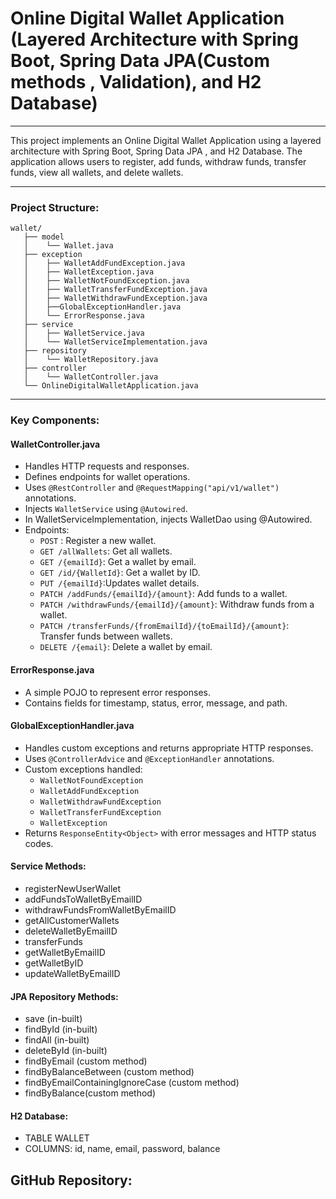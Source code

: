 # Online Digital Wallet Application (Layered Architecture with Spring Boot, Spring Data JPA(Custom methods , Validation), and H2 Database)

---

This project implements an Online Digital Wallet Application using a layered architecture with Spring Boot, Spring Data JPA , and H2 Database. The application allows users to register, add funds, withdraw funds, transfer funds, view all wallets, and delete wallets.

---

### Project Structure:
```
wallet/
   ├── model
   │    └── Wallet.java
   ├── exception    
   │    ├── WalletAddFundException.java
   │    ├── WalletException.java
   │    ├── WalletNotFoundException.java
   │    ├── WalletTransferFundException.java
   │    ├── WalletWithdrawFundException.java
   │    ├──GlobalExceptionHandler.java
   │    └── ErrorResponse.java
   ├── service
   │    ├── WalletService.java
   │    └── WalletServiceImplementation.java
   ├── repository
   │    └── WalletRepository.java
   ├── controller
   │    └── WalletController.java 
   └── OnlineDigitalWalletApplication.java

```

---

### Key Components:

#### WalletController.java
- Handles HTTP requests and responses.
- Defines endpoints for wallet operations.
- Uses `@RestController` and `@RequestMapping("api/v1/wallet")` annotations.
- Injects `WalletService` using `@Autowired`.
- In WalletServiceImplementation, injects WalletDao using @Autowired.
- Endpoints:
    - `POST` : Register a new wallet.
    - `GET /allWallets`: Get all wallets.
    - `GET /{emailId}`: Get a wallet by email.
    - `GET /id/{WalletId}`: Get a wallet by ID.
    - `PUT /{emailId}`:Updates wallet details.
    - `PATCH /addFunds/{emailId}/{amount}`: Add funds to a wallet.
    - `PATCH /withdrawFunds/{emailId}/{amount}`: Withdraw funds from a wallet.
    - `PATCH /transferFunds/{fromEmailId}/{toEmailId}/{amount}`: Transfer funds between wallets.
    - `DELETE /{email}`: Delete a wallet by email.

#### ErrorResponse.java
- A simple POJO to represent error responses.
- Contains fields for timestamp, status, error, message, and path.


#### GlobalExceptionHandler.java
- Handles custom exceptions and returns appropriate HTTP responses.
- Uses `@ControllerAdvice` and `@ExceptionHandler` annotations.
- Custom exceptions handled:
    - `WalletNotFoundException`
    - `WalletAddFundException`
    - `WalletWithdrawFundException`
    - `WalletTransferFundException`
    - `WalletException`
- Returns `ResponseEntity<Object>` with error messages and HTTP status codes.


#### Service Methods:
- registerNewUserWallet
- addFundsToWalletByEmailID
- withdrawFundsFromWalletByEmailID
- getAllCustomerWallets
- deleteWalletByEmailID
- transferFunds
- getWalletByEmailID
- getWalletByID
- updateWalletByEmailID

#### JPA Repository Methods:
- save (in-built)
- findById (in-built)
- findAll (in-built)
- deleteById (in-built)
- findByEmail (custom method)
- findByBalanceBetween (custom method)
- findByEmailContainingIgnoreCase (custom method)
- findByBalance(custom method)


#### H2 Database:
- TABLE WALLET
- COLUMNS: id, name, email, password, balance

## GitHub Repository: 
